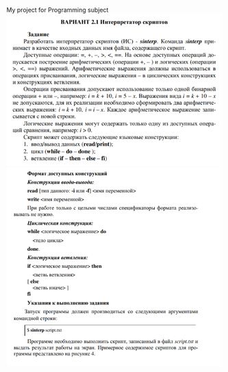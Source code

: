 My project for Programming subject
![Задание](https://github.com/Hostile359/sinterp/blob/master/img/%D0%91%D0%B5%D0%B7%D1%8B%D0%BC%D1%8F%D0%BD%D0%BD%D1%8B%D0%B9.png "Описание проекта")
![Задание](https://github.com/Hostile359/sinterp/blob/master/img/%D0%91%D0%B5%D0%B7%D1%8B%D0%BC%D1%8F%D0%BD%D0%BD%D1%8B%D0%B91.png "Описание проекта")

